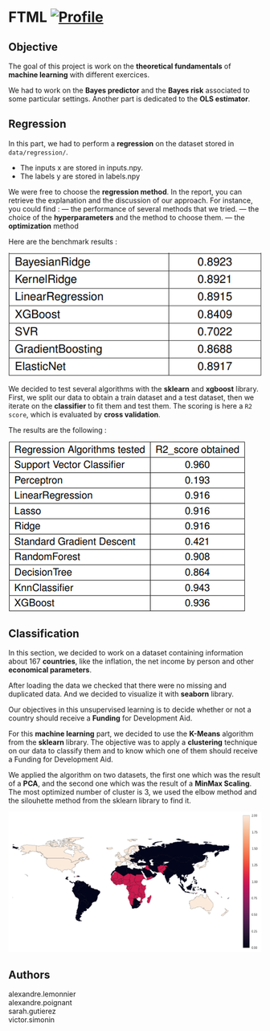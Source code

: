 # FTML [![Profile][title-img]][profile]

[title-img]:https://img.shields.io/badge/-SCIA--PRIME-red
[profile]:https://github.com/bictole

## Objective

The goal of this project is work on the **theoretical fundamentals** of **machine learning** with different exercices.

We had to work on the **Bayes predictor** and the **Bayes risk** associated to some particular settings. Another part is dedicated to the **OLS estimator**. 


## Regression


In this part, we had to perform a **regression** on the dataset stored in `data/regression/`.
* The inputs x are stored in inputs.npy.
* The labels y are stored in labels.npy

We were free to choose the **regression method**. In the report, you can retrieve the explanation and the discussion of our approach.
For instance, you could find :
— the performance of several methods that we tried.
— the choice of the **hyperparameters** and the method to choose them.
— the **optimization** method

Here are the benchmark results :

<img src="https://github.com/Pypearl/FTML/blob/main/readme_images/bench_reg.png" alt="Regression Benchmark">

We decided to test several algorithms with the **sklearn** and **xgboost** library.
First, we split our data to obtain a train dataset and a test dataset, then we iterate on the **classifier** to fit them and test them. The scoring is here a `R2 score`, which is evaluated by **cross validation**.

The results are the following :

<img src="https://github.com/Pypearl/PTML/blob/main/readme_images/supervised_res.png" alt="Supervised_Visualization">

## Classification

In this section, we decided to work on a dataset containing information about 167 **countries**, like the inflation, the net income by person and other **economical parameters**.

After loading the data we checked that there were no missing and duplicated data. And we decided to visualize it with **seaborn** library.

Our objectives in this unsupervised learning is to decide whether or not a country should receive a **Funding** for Development Aid.

For this **machine learning** part, we decided to use the **K-Means** algorithm from the **sklearn** library. The objective was to apply a **clustering** technique on our data to classify them and to know which one of them should receive a Funding for Development Aid.

We applied the algorithm on two datasets, the first one which was the result of a **PCA**, and the second one which was the result of a **MinMax Scaling**. The most optimized number of cluster is 3, we used the elbow method and the silouhette method from the sklearn library to find it.


<img src="https://github.com/Pypearl/PTML/blob/main/readme_images/unsupervised_map.png" alt="Supervised_Visualization">


## Authors

alexandre.lemonnier\
alexandre.poignant\
sarah.gutierez\
victor.simonin